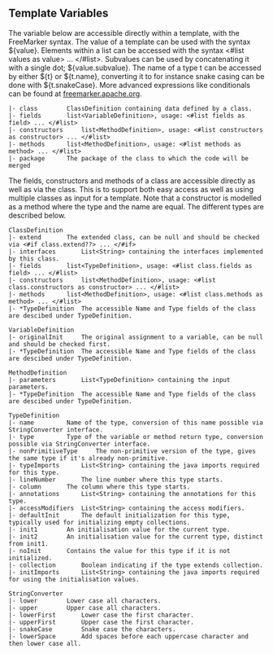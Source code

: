 
## Template Variables

The variable below are accessible directly within a template, with the FreeMarker syntax. 
The value of a template can be used with the syntax ${value}. 
Elements within a list can be accessed with the syntax <#list values as value> ... </#list>. 
Subvalues can be used by concatenating it with a single dot; ${value.subvalue}. 
The name of a type t can be accessed by either ${t} or ${t.name}, converting it to for instance snake casing can be done with ${t.snakeCase}. 
More advanced expressions like conditionals can be found at [freemarker.apache.org](https://freemarker.apache.org/). 

```
|- class		ClassDefinition containing data defined by a class. 
|- fields		list<VariableDefinition>, usage: <#list fields as field> ... </#list>
|- constructors		list<MethodDefinition>, usage: <#list constructors as constructor> ... </#list>
|- methods		list<MethodDefinition>, usage: <#list methods as method> ... </#list>
|- package		The package of the class to which the code will be merged
```
The fields, constructors and methods of a class are accessible directly as well as via the class. 
This is to support both easy access as well as using multiple classes as input for a template. 
Note that a constructor is modelled as a method where the type and the name are equal. 
The different types are described below. 

```
ClassDefinition
|- extend		The extended class, can be null and should be checked via <#if class.extend??> ... </#if>
|- interfaces		List<String> containing the interfaces implemented by this class. 
|- fields		list<TypeDefinition>, usage: <#list class.fields as field> ... </#list>
|- constructors		list<MethodDefinition>, usage: <#list class.constructors as constructor> ... </#list>
|- methods		list<MethodDefinition>, usage: <#list class.methods as method> ... </#list>
|- *TypeDefinition	The accessible Name and Type fields of the class are descibed under TypeDefinition. 

VariableDefinition
|- originalInit		The original assignment to a variable, can be null and should be checked first. 
|- *TypeDefinition	The accessible Name and Type fields of the class are descibed under TypeDefinition. 

MethodDefinition
|- parameters		List<TypeDefinition> containing the input parameters. 
|- *TypeDefinition	The accessible Name and Type fields of the class are descibed under TypeDefinition. 

TypeDefinition
|- name			Name of the type, conversion of this name possible via StringConverter interface.
|- type 		Type of the variable or method return type, conversion possible via StringConverter interface.
|- nonPrimitiveType 	The non-primitive version of the type, gives the same type if it's already non-primitive. 
|- typeImports		List<String> containing the java imports required for this type. 
|- lineNumber		The line number where this type starts.
|- column		The column where this type starts.
|- annotations		List<String> containing the annotations for this type.
|- accessModifiers 	List<String> containing the access modifiers.
|- defaultInit		The default initialization for this type, typically used for initializing empty collections. 
|- init1		An initialisation value for the current type. 
|- init2		An initialisation value for the current type, distinct from init1. 
|- noInit		Contains the value for this type if it is not initialized. 
|- collection		Boolean indicating if the type extends collection. 
|- initImports		List<String> containing the java imports required for using the initialisation values. 

StringConverter
|- lower		Lower case all characters. 
|- upper		Upper case all characters. 
|- lowerFirst		Lower case the first character. 
|- upperFirst		Upper case the first character. 
|- snakeCase		Snake case the characters. 
|- lowerSpace		Add spaces before each uppercase character and then lower case all. 

```

